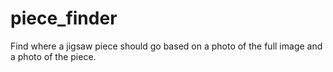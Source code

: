 # piece_finder
Find where a jigsaw piece should go based on a photo of the full image and a photo of the piece.
